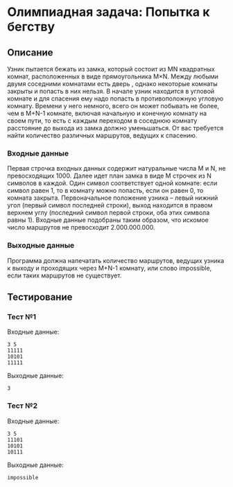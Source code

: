 # Олимпиадная задача: Попытка к бегству

## Описание
Узник пытается бежать из замка, который состоит из MN квадратных комнат, расположенных в виде прямоугольника M×N. Между любыми двумя соседними комнатами есть дверь , однако некоторые комнаты закрыты и попасть в них нельзя. В начале узник находится в угловой комнате и для спасения ему надо попасть в противоположную угловую комнату. Времени у него немного, всего он может побывать не более, чем в M+N-1 комнате, включая начальную и конечную комнату на своем пути, то есть с каждым переходом в соседнюю комнату расстояние до выхода из замка должно уменьшаться. От вас требуется найти количество различных маршрутов, ведущих к спасению.

### Входные данные
Первая строчка входных данных содержит натуральные числа M и N, не превосходящих 1000. Далее идет план замка в виде M строчек из N символов в каждой. Один символ соответствует одной комнате: если символ равен 1, то в комнату можно попасть, если он равен 0, то комната закрыта. Первоначальное положение узника – левый нижний угол (первый символ последней строки), выход находится в правом верхнем углу (последний символ первой строки, оба этих символа равны 1).
Входные данные подобраны таким образом, что искомое число маршрутов не превосходит 2.000.000.000.

### Выходные данные
Программа должна напечатать количество маршрутов, ведущих узника к выходу и проходящих через M+N-1 комнату, или слово impossible, если таких маршрутов не существует.

## Тестирование
### Тест №1
Входные данные:
```
3 5
11111
10101
11111
```
Выходные данные:
```
3
```

### Тест №2
Входные данные:
```
3 5
11101
10101
10111
```
Выходные данные:
```
impossible
```
